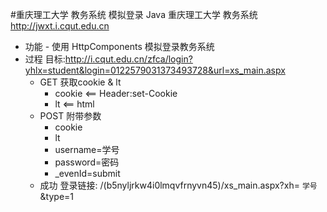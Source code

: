 #重庆理工大学 教务系统 模拟登录 Java
重庆理工大学 教务系统 http://jwxt.i.cqut.edu.cn

* 功能 - 使用 HttpComponents 模拟登录教务系统
* 过程 目标:http://i.cqut.edu.cn/zfca/login?yhlx=student&login=0122579031373493728&url=xs_main.aspx
    *  GET 获取cookie & lt
        * cookie <== Header:set-Cookie
        * lt <== html
    *  POST 附带参数
        *  cookie
        *  lt
        *  username=学号
        *  password=密码
        *  _evenId=submit
    * 成功 登录链接: /(b5nyljrkw4i0lmqvfrnyvn45)/xs_main.aspx?xh= `学号`&type=1 